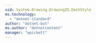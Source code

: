 ```yaml
---
uid: System.Drawing.Drawing2D.DashStyle
ms.technology: 
  - "dotnet-standard"
author: "dotnet-bot"
ms.author: "dotnetcontent"
manager: "wpickett"
---
```

